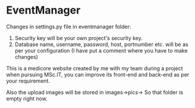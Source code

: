 # EventManager



Changes in settings.py file in eventmanager folder:
1. Security key will be your own project's security key.
2. Database name, username, password, host, portnumber etc. will be as per your configuration
(I have put a comment where you have to make changes)

This is a medicore website created by me with my team during a project when pursuing MSc.IT, you can improve its front-end and back-end as per your requirement.

Also the upload images will be stored in images->pics-> So that folder is empty right now.
